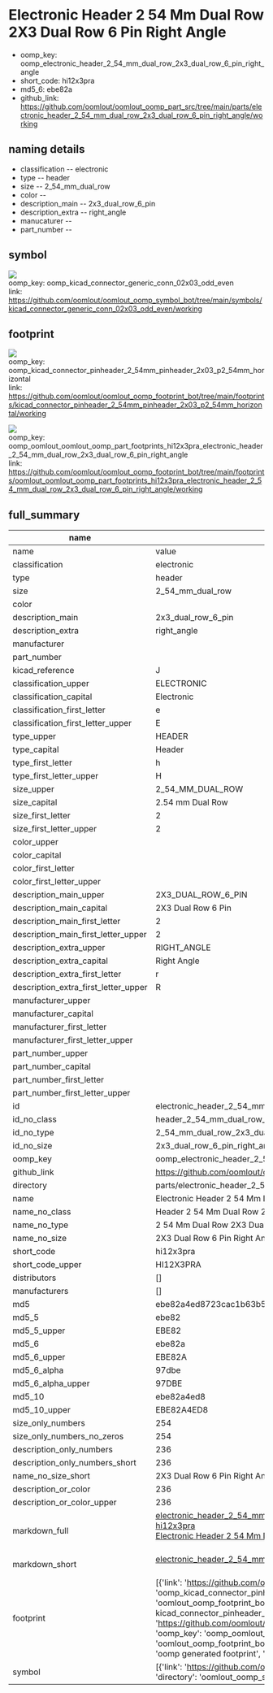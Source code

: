 # Electronic Header 2 54 Mm Dual Row 2X3 Dual Row 6 Pin Right Angle

  
* oomp_key: oomp_electronic_header_2_54_mm_dual_row_2x3_dual_row_6_pin_right_angle 
* short_code: hi12x3pra
* md5_6: ebe82a  
* github_link: https://github.com/oomlout/oomlout_oomp_part_src/tree/main/parts/electronic_header_2_54_mm_dual_row_2x3_dual_row_6_pin_right_angle/working  
## naming details
* classification -- electronic
* type -- header
* size -- 2_54_mm_dual_row
* color -- 
* description_main -- 2x3_dual_row_6_pin
* description_extra -- right_angle
* manucaturer -- 
* part_number -- 



## symbol

![](symbol/{index}/working/working_600.png)  
oomp_key: oomp_kicad_connector_generic_conn_02x03_odd_even  
link: https://github.com/oomlout/oomlout_oomp_symbol_bot/tree/main/symbols/kicad_connector_generic_conn_02x03_odd_even/working  

## footprint

![](footprint/{index}/working/working_600.png)  
oomp_key: oomp_kicad_connector_pinheader_2_54mm_pinheader_2x03_p2_54mm_horizontal  
link: https://github.com/oomlout/oomlout_oomp_footprint_bot/tree/main/footprints/kicad_connector_pinheader_2_54mm_pinheader_2x03_p2_54mm_horizontal/working  

![](footprint/{index}/working/working_600.png)  
oomp_key: oomp_oomlout_oomlout_oomp_part_footprints_hi12x3pra_electronic_header_2_54_mm_dual_row_2x3_dual_row_6_pin_right_angle  
link: https://github.com/oomlout/oomlout_oomp_footprint_bot/tree/main/footprints/oomlout_oomlout_oomp_part_footprints_hi12x3pra_electronic_header_2_54_mm_dual_row_2x3_dual_row_6_pin_right_angle/working  

## full_summary
| name | value | 
| --- | --- | 
| name | value | 
| classification | electronic | 
| type | header | 
| size | 2_54_mm_dual_row | 
| color |  | 
| description_main | 2x3_dual_row_6_pin | 
| description_extra | right_angle | 
| manufacturer |  | 
| part_number |  | 
| kicad_reference | J | 
| classification_upper | ELECTRONIC | 
| classification_capital | Electronic | 
| classification_first_letter | e | 
| classification_first_letter_upper | E | 
| type_upper | HEADER | 
| type_capital | Header | 
| type_first_letter | h | 
| type_first_letter_upper | H | 
| size_upper | 2_54_MM_DUAL_ROW | 
| size_capital | 2.54 mm Dual Row | 
| size_first_letter | 2 | 
| size_first_letter_upper | 2 | 
| color_upper |  | 
| color_capital |  | 
| color_first_letter |  | 
| color_first_letter_upper |  | 
| description_main_upper | 2X3_DUAL_ROW_6_PIN | 
| description_main_capital | 2X3 Dual Row 6 Pin | 
| description_main_first_letter | 2 | 
| description_main_first_letter_upper | 2 | 
| description_extra_upper | RIGHT_ANGLE | 
| description_extra_capital | Right Angle | 
| description_extra_first_letter | r | 
| description_extra_first_letter_upper | R | 
| manufacturer_upper |  | 
| manufacturer_capital |  | 
| manufacturer_first_letter |  | 
| manufacturer_first_letter_upper |  | 
| part_number_upper |  | 
| part_number_capital |  | 
| part_number_first_letter |  | 
| part_number_first_letter_upper |  | 
| id | electronic_header_2_54_mm_dual_row_2x3_dual_row_6_pin_right_angle | 
| id_no_class | header_2_54_mm_dual_row_2x3_dual_row_6_pin_right_angle | 
| id_no_type | 2_54_mm_dual_row_2x3_dual_row_6_pin_right_angle | 
| id_no_size | 2x3_dual_row_6_pin_right_angle | 
| oomp_key | oomp_electronic_header_2_54_mm_dual_row_2x3_dual_row_6_pin_right_angle | 
| github_link | https://github.com/oomlout/oomlout_oomp_part_src/tree/main/parts/electronic_header_2_54_mm_dual_row_2x3_dual_row_6_pin_right_angle/working | 
| directory | parts/electronic_header_2_54_mm_dual_row_2x3_dual_row_6_pin_right_angle | 
| name | Electronic Header 2 54 Mm Dual Row 2X3 Dual Row 6 Pin Right Angle | 
| name_no_class | Header 2 54 Mm Dual Row 2X3 Dual Row 6 Pin Right Angle | 
| name_no_type | 2 54 Mm Dual Row 2X3 Dual Row 6 Pin Right Angle | 
| name_no_size | 2X3 Dual Row 6 Pin Right Angle | 
| short_code | hi12x3pra | 
| short_code_upper | HI12X3PRA | 
| distributors | [] | 
| manufacturers | [] | 
| md5 | ebe82a4ed8723cac1b63b5bc3fe3df97 | 
| md5_5 | ebe82 | 
| md5_5_upper | EBE82 | 
| md5_6 | ebe82a | 
| md5_6_upper | EBE82A | 
| md5_6_alpha | 97dbe | 
| md5_6_alpha_upper | 97DBE | 
| md5_10 | ebe82a4ed8 | 
| md5_10_upper | EBE82A4ED8 | 
| size_only_numbers | 254 | 
| size_only_numbers_no_zeros | 254 | 
| description_only_numbers | 236 | 
| description_only_numbers_short | 236 | 
| name_no_size_short | 2X3 Dual Row 6 Pin Right Angle | 
| description_or_color | 236 | 
| description_or_color_upper | 236 | 
| markdown_full | [electronic_header_2_54_mm_dual_row_2x3_dual_row_6_pin_right_angle](https://github.com/oomlout/oomlout_oomp_part_src/tree/main/parts/electronic_header_2_54_mm_dual_row_2x3_dual_row_6_pin_right_angle/working)<br>[hi12x3pra](https://github.com/oomlout/oomlout_oomp_part_src/tree/main/parts/electronic_header_2_54_mm_dual_row_2x3_dual_row_6_pin_right_angle/working)<br>[Electronic Header 2 54 Mm Dual Row 2X3 Dual Row 6 Pin Right Angle](https://github.com/oomlout/oomlout_oomp_part_src/tree/main/parts/electronic_header_2_54_mm_dual_row_2x3_dual_row_6_pin_right_angle/working)<br><br> | 
| markdown_short | [electronic_header_2_54_mm_dual_row_2x3_dual_row_6_pin_right_angle](https://github.com/oomlout/oomlout_oomp_part_src/tree/main/parts/electronic_header_2_54_mm_dual_row_2x3_dual_row_6_pin_right_angle/working)<br><br> | 
| footprint | [{'link': 'https://github.com/oomlout/oomlout_oomp_footprint_bot/tree/main/foootprntss/kicad_connector_pinheader_2_54mm_pinheader_2x03_p2_54mm_horizontal', 'oomp_key': 'oomp_kicad_connector_pinheader_2_54mm_pinheader_2x03_p2_54mm_horizontal', 'directory': 'oomlout_oomp_footprint_bot/footprints/kicad_connector_pinheader_2_54mm_pinheader_2x03_p2_54mm_horizontal//working/working.kicad_mod', 'note': 'source footprint kicad_connector_pinheader_2_54mm_pinheader_2x03_p2_54mm_horizontal', 'index': 0}, {'link': 'https://github.com/oomlout/oomlout_oomp_footprint_bot/tree/main/foootprntss/oomlout_oomlout_oomp_part_footprints_hi12x3pra_electronic_header_2_54_mm_dual_row_2x3_dual_row_6_pin_right_angle', 'oomp_key': 'oomp_oomlout_oomlout_oomp_part_footprints_hi12x3pra_electronic_header_2_54_mm_dual_row_2x3_dual_row_6_pin_right_angle', 'directory': 'oomlout_oomp_footprint_bot/footprints/oomlout_oomlout_oomp_part_footprints_hi12x3pra_electronic_header_2_54_mm_dual_row_2x3_dual_row_6_pin_right_angle//working/working.kicad_mod', 'note': 'oomp generated footprint', 'index': 1}] | 
| symbol | [{'link': 'https://github.com/oomlout/oomlout_oomp_symbol_bot/tree/main/symbols/kicad_connector_generic_conn_02x03_odd_even', 'oomp_key': 'oomp_kicad_connector_generic_conn_02x03_odd_even', 'directory': 'oomlout_oomp_symbol_bot/symbols/kicad_connector_generic_conn_02x03_odd_even//working/working.kicad_sym', 'index': 0}] | 
